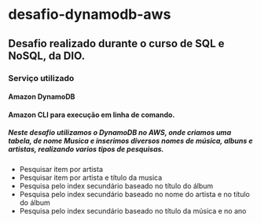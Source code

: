 # desafio-dynamodb-aws
## Desafio realizado durante o curso de SQL e NoSQL, da DIO.
### Serviço utilizado
#### Amazon DynamoDB
#### Amazon CLI para execução em linha de comando.
##### Neste desafio utilizamos o DynamoDB no AWS, onde criamos uma tabela, de nome Musica e inserimos diversos nomes de música, albuns e artistas, realizando varios tipos de pesquisas. 
- Pesquisar item por artista
- Pesquisar item por artista e título da musica
- Pesquisa pelo index secundário baseado no título do álbum
- Pesquisa pelo index secundário baseado no nome do artista e no título do álbum
- Pesquisa pelo index secundário baseado no título da música e no ano

